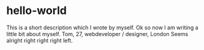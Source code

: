# hello-world
This is a short description which I wrote by myself.
Ok so now I am writing a little bit about myself. Tom, 27, webdeveloper / designer, London
Seems alright right right right left.
